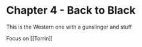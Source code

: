 # Chapter 4 - Back to Black

This is the Western one with a gunslinger and stuff

Focus on [[Torrin]]